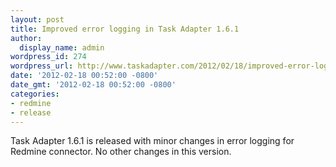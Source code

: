 ```yaml
---
layout: post
title: Improved error logging in Task Adapter 1.6.1
author:
  display_name: admin
wordpress_id: 274
wordpress_url: http://www.taskadapter.com/2012/02/18/improved-error-logging-in-task-adapter-1-6-1/
date: '2012-02-18 00:52:00 -0800'
date_gmt: '2012-02-18 00:52:00 -0800'
categories:
- redmine
- release
---
```

<p>Task Adapter 1.6.1 is released with minor changes in error logging for Redmine connector. No other changes in this version.</p>
